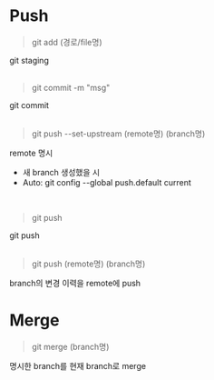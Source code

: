 # Push

> git add (경로/file명)

git staging   
<br/>

> git commit -m "msg"

git commit   
<br/>

> git push --set-upstream (remote명) (branch명)

remote 명시
- 새 branch 생성했을 시
- Auto: git config --global push.default current
<br/>

> git push

git push   
<br/>

> git push (remote명) (branch명)

branch의 변경 이력을 remote에 push

# Merge

> git merge (branch명)

명시한 branch를 현재 branch로 merge   
<br/>




